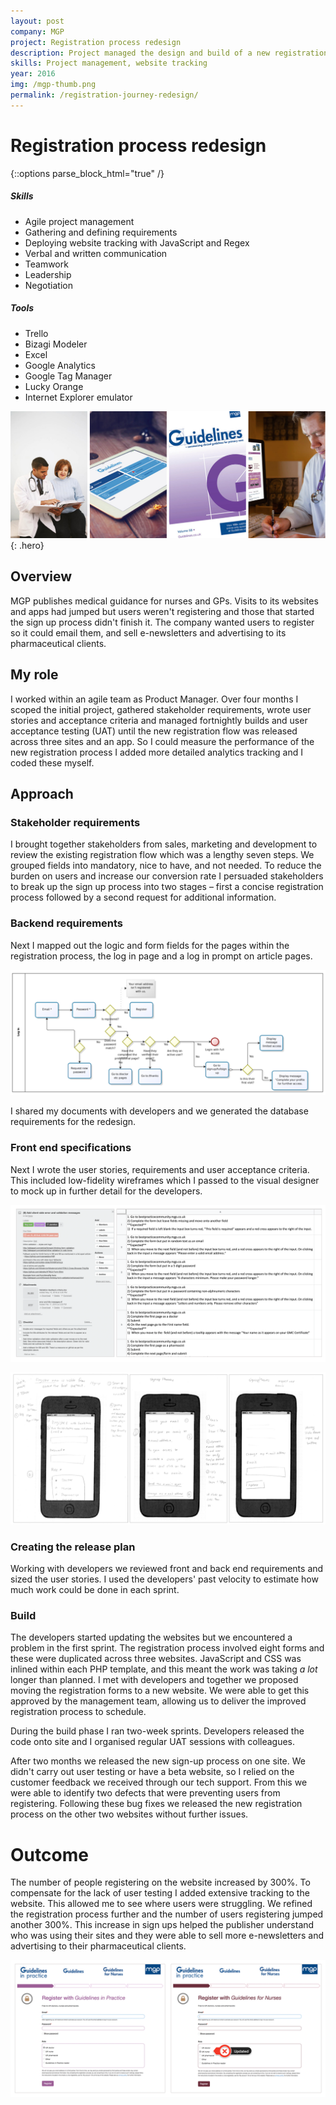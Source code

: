 ```yaml
---
layout: post
company: MGP 
project: Registration process redesign
description: Project managed the design and build of a new registration process for medical guidelines websites for healthcare professionals. Coded and deployed all analytics functionality.
skills: Project management, website tracking
year: 2016
img: /mgp-thumb.png
permalink: /registration-journey-redesign/
---
```


# Registration process redesign #

{::options parse_block_html="true" /}
<div class="metadata">

##### Skills #####
* Agile project management
* Gathering and defining requirements 
* Deploying website tracking with JavaScript and Regex
* Verbal and written communication
* Teamwork
* Leadership  
* Negotiation

##### Tools #####
* Trello
* Bizagi Modeler
* Excel
* Google Analytics
* Google Tag Manager
* Lucky Orange
* Internet Explorer emulator

</div>

![MGP publications and website](../img/mpg-products.png "MGP products"){: .hero}


## Overview ##

MGP publishes medical guidance for nurses and GPs. Visits to its websites and apps had jumped but users weren't registering and those that started the sign up process didn't finish it. The company wanted users to register so it could email them, and sell e-newsletters and advertising to its pharmaceutical clients. 

## My role ##

I worked within an agile team as Product Manager. Over four months I scoped the initial project, gathered stakeholder requirements, wrote user stories and acceptance criteria and managed fortnightly builds and user acceptance testing (UAT) until the new registration flow was released across three sites and an app. So I could measure the performance of the new registration process I added more detailed analytics tracking and I coded these myself.

## Approach ##

### Stakeholder requirements ###

I brought together stakeholders from sales, marketing and development to review the existing registration flow which was a lengthy seven steps. We grouped fields into mandatory, nice to have, and not needed. To reduce the burden on users and increase our conversion rate I persuaded stakeholders to break up the sign up process into two stages &ndash; first a concise registration process followed by a second request for additional information. 

### Backend requirements ###

Next I mapped out the logic and form fields for the pages within the registration process, the log in page and a log in prompt on article pages. 

![Mapping out the registration process logic](../img/log-in-flow.png "Mapping out the registration process logic")

I shared my documents with developers and we generated the database requirements for the redesign.

### Front end specifications ###

Next I wrote the user stories, requirements and user acceptance criteria. This included low-fidelity wireframes which I passed to the visual designer to mock up in further detail for the developers. 

![Acceptance criteria](../img/acceptance-criteria.png "Acceptance criteria")

![Really low fidelity wireframes](../img/lo-fi-wireframes.png "Low fidelity wireframes")

### Creating the release plan ###

Working with developers we reviewed front and back end requirements and sized the user stories. I used the developers' past velocity to estimate how much work could be done in each sprint.
 
### Build ###

The developers started updating the websites but we encountered a problem in the first sprint. The registration process involved eight forms and these were duplicated across three websites. JavaScript and CSS was inlined within each PHP template, and this meant the work was taking _a lot_ longer than planned. I met with developers and together we proposed moving the registration forms to a new website. We were able to get this approved by the management team, allowing us to deliver the improved registration process to schedule. 

During the build phase I ran two-week sprints. Developers released the code onto site and I organised regular UAT sessions with colleagues.

After two months we released the new sign-up process on one site.  We didn't carry out user testing or have a beta website, so I relied on the customer feedback we received through our tech support. From this we were able to identify two defects that were preventing users from registering. Following these bug fixes we released the new registration process on the other two websites without further issues.  

# Outcome #

The number of people registering on the website increased by 300%. To compensate for the lack of user testing I added extensive tracking to the website. This allowed me to see where users were struggling. We refined the registration process further and the number of users registering jumped another 300%. This increase in sign ups helped the publisher understand who was using their sites and they were able to sell more e-newsletters and advertising to their pharmaceutical clients.

![New registrtion process and an update](../img/new-registration-screens.png "Low fidelity wireframes")





